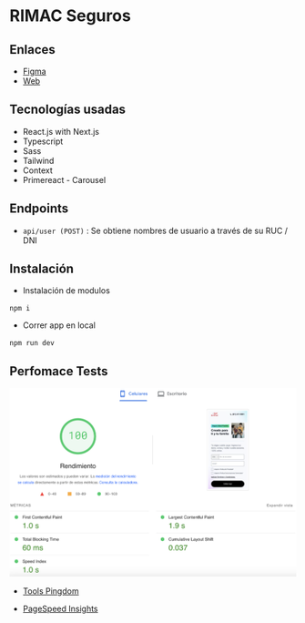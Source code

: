 # RIMAC Seguros

## Enlaces

- [Figma](https://www.figma.com/file/KGftIKxhcVm41kTKMsfTh2/Frontend-Challenge-2023?type=design&node-id=12%3A156559&mode=design&t=KfEDYSK5G58rqxia-1)
- [Web](https://rimac-seguros-gamma.vercel.app/)

## Tecnologías usadas

- React.js with Next.js
- Typescript
- Sass
- Tailwind
- Context
- Primereact - Carousel

## Endpoints

- `api/user (POST)` : Se obtiene nombres de usuario a través de su RUC / DNI

## Instalación

- Instalación de modulos

```
npm i
```

- Correr app en local

```
npm run dev
```

## Perfomace Tests

![Perfomace](./screenshots/screenshot-performace.png)

- [Tools Pingdom](https://tools.pingdom.com/)

- [PageSpeed Insights](https://pagespeed.web.dev/)
